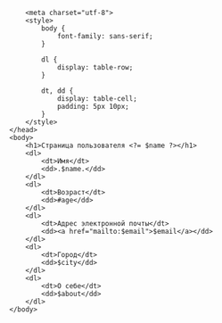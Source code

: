 <?php

$header = 'Страница пользователя ';
$name = 'Константин';
$age = '31';
$email = 'kanstantsin.litvin@gmail.com';
$city = 'Брест';
$about = 'продавец-консультант';

<html lang="ru">
    <head>
        <title><?= $name. '-' .$about ?></title>
        <meta charset="utf-8">
        <style>
            body {
                font-family: sans-serif;  
            }
            
            dl {
                display: table-row;
            }
            
            dt, dd {
                display: table-cell;
                padding: 5px 10px;
            }
        </style>
    </head>
    <body>
        <h1>Страница пользователя <?= $name ?></h1>
        <dl>
            <dt>Имя</dt>
            <dd>.$name.</dd>
        </dl>
        <dl>
            <dt>Возраст</dt>
            <dd>#age</dd>
        </dl>
        <dl>
            <dt>Адрес электронной почты</dt>
            <dd><a href="mailto:$email">$email</a></dd>
        </dl>
        <dl>
            <dt>Город</dt>
            <dd>$city</dd>
        </dl>
        <dl>
            <dt>О себе</dt>
            <dd>$about</dd>
        </dl>
    </body>
</html>
